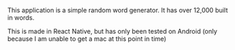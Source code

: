 This application is a simple random word generator. It has over 12,000 built in words.

This is made in React Native, but has only been tested on Android (only because I am unable to get a mac at this point in time)